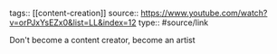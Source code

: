 tags:: [[content-creation]]
source:: https://www.youtube.com/watch?v=orPJxYsEZx0&list=LL&index=12
type:: #source/link

Don't become a content creator, become an artist

